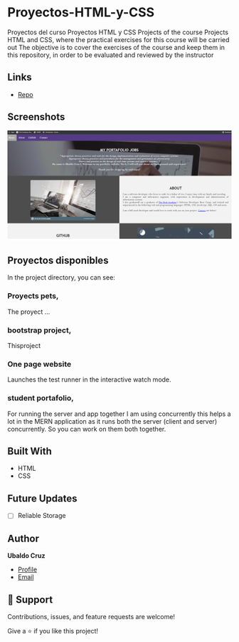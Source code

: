 # Proyectos-HTML-y-CSS

Proyectos del curso Proyectos HTML y CSS
Projects of the course Projects HTML and CSS, where the practical exercises for this course will be carried out
The objective is to cover the exercises of the course and keep them in this repository, in order to be evaluated and reviewed by the instructor

## Links

- [Repo](https://ubcruzl.github.io "<pagian de perfil> Repo")

## Screenshots

![Home Page](/Images/principal.png "Home Page")

## Proyectos disponibles

In the project directory, you can see:

### Proyects pets,

The proyect ...

### bootstrap project,

Thisproject
### One page website

Launches the test runner in the interactive watch mode.

### student portafolio,

For running the server and app together I am using concurrently this helps a lot in the MERN application as it runs both the server (client and server) concurrently. So you can work on them both together.

## Built With

- HTML
- CSS

## Future Updates

- [ ] Reliable Storage

## Author

**Ubaldo Cruz**

- [Profile](https://ubcruzl.github.io "Ubaldo Cruz L.")
- [Email](mailto:ubcruzl@gmail.com?subject=Hi "Hi!")

## 🤝 Support

Contributions, issues, and feature requests are welcome!

Give a ⭐️ if you like this project!
